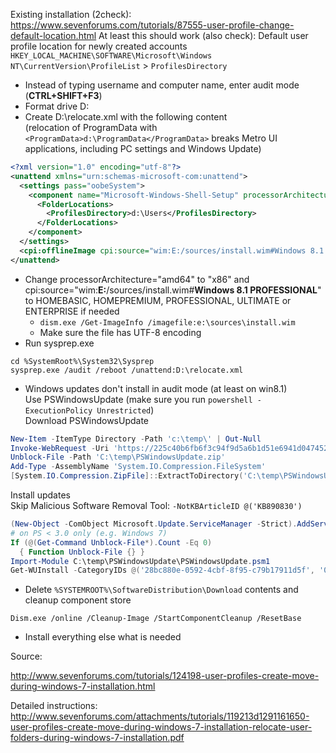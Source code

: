 Existing installation (2check): https://www.sevenforums.com/tutorials/87555-user-profile-change-default-location.html
At least this should work (also check): Default user profile location for newly created accounts  `HKEY_LOCAL_MACHINE\SOFTWARE\Microsoft\Windows NT\CurrentVersion\ProfileList` > `ProfilesDirectory`


* Instead of typing username and computer name, enter audit mode (**CTRL+SHIFT+F3**)
* Format drive D:
* Create D:\relocate.xml with the following content  
  (relocation of ProgramData with `<ProgramData>d:\ProgramData</ProgramData>` breaks Metro UI applications, including PC settings and Windows Update)
``` xml
<?xml version="1.0" encoding="utf-8"?>
<unattend xmlns="urn:schemas-microsoft-com:unattend">
  <settings pass="oobeSystem">
    <component name="Microsoft-Windows-Shell-Setup" processorArchitecture="amd64" publicKeyToken="31bf3856ad364e35" language="neutral" versionScope="nonSxS" xmlns:wcm="http://schemas.microsoft.com/WMIConfig/2002/State" xmlns:xsi="http://www.w3.org/2001/XMLSchema-instance">
      <FolderLocations>
        <ProfilesDirectory>d:\Users</ProfilesDirectory>
      </FolderLocations>
    </component>
  </settings>
  <cpi:offlineImage cpi:source="wim:E:/sources/install.wim#Windows 8.1 PROFESSIONAL" xmlns:cpi="urn:schemas-microsoft-com:cpi" />
</unattend>
```
* Change processorArchitecture="amd64" to "x86" and cpi:source="wim:**E:**/sources/install.wim#**Windows 8.1 PROFESSIONAL**" to HOMEBASIC, HOMEPREMIUM, PROFESSIONAL, ULTIMATE or ENTERPRISE if needed
    * `dism.exe /Get-ImageInfo /imagefile:e:\sources\install.wim`
    * Make sure the file has UTF-8 encoding
* Run sysprep.exe
``` batch
cd %SystemRoot%\System32\Sysprep
sysprep.exe /audit /reboot /unattend:D:\relocate.xml
```
* Windows updates don't install in audit mode (at least on win8.1)  
  Use PSWindowsUpdate (make sure you run `powershell -ExecutionPolicy Unrestricted`)  
  Download PSWindowsUpdate
``` powershell
New-Item -ItemType Directory -Path 'c:\temp\' | Out-Null
Invoke-WebRequest -Uri 'https://225c40b6fb6f3c94f9d5a6b1d51e6941d0474521.googledrive.com/host/0Bw7oiu8ys_I7TTJWQ2lxM2pBQmc/util/PSWindowsUpdate.zip' -OutFile 'c:\temp\PSWindowsUpdate.zip'
Unblock-File -Path 'C:\temp\PSWindowsUpdate.zip'
Add-Type -AssemblyName 'System.IO.Compression.FileSystem'
[System.IO.Compression.ZipFile]::ExtractToDirectory('C:\temp\PSWindowsUpdate.zip', 'C:\temp\')
```
  Install updates  
Skip Malicious Software Removal Tool: `-NotKBArticleID @('KB890830')`
``` powershell
(New-Object -ComObject Microsoft.Update.ServiceManager -Strict).AddService2("7971f918-a847-4430-9279-4a52d1efe18d", 7, "") | Out-Null
# on PS < 3.0 only (e.g. Windows 7)
If (@(Get-Command Unblock-File*).Count -Eq 0)
  { Function Unblock-File {} }
Import-Module C:\temp\PSWindowsUpdate\PSWindowsUpdate.psm1
Get-WUInstall -CategoryIDs @('28bc880e-0592-4cbf-8f95-c79b17911d5f', '0fa1201d-4330-4fa8-8ae9-b877473b6441', 'e6cf1350-c01b-414d-a61f-263d14d133b4') -Confirm:$FALSE
```
* Delete `%SYSTEMROOT%\SoftwareDistribution\Download` contents and cleanup component store
```
Dism.exe /online /Cleanup-Image /StartComponentCleanup /ResetBase
```
* Install everything else what is needed


Source:

http://www.sevenforums.com/tutorials/124198-user-profiles-create-move-during-windows-7-installation.html

Detailed instructions: 
http://www.sevenforums.com/attachments/tutorials/119213d1291161650-user-profiles-create-move-during-windows-7-installation-relocate-user-folders-during-windows-7-installation.pdf
